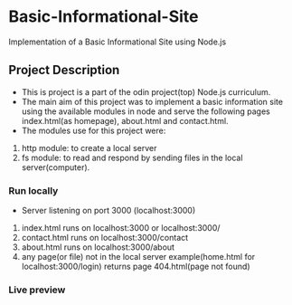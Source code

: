 # Basic-Informational-Site

Implementation of a Basic Informational Site using Node.js

## Project Description

- This is project is a part of the odin project(top) Node.js curriculum.
- The main aim of this project was to implement a basic information site using the available modules in node and serve the following pages index.html(as homepage), about.html and contact.html.
- The modules use for this project were:

1. http module: to create a local server
2. fs module: to read and respond by sending files in the local server(computer).

### Run locally

- Server listening on port 3000 (localhost:3000)

1.  index.html runs on localhost:3000 or localhost:3000/
2.  contact.html runs on localhost:3000/contact
3.  about.html runs on localhost:3000/about
4.  any page(or file) not in the local server example(home.html for localhost:3000/login) returns page 404.html(page not found)

### Live preview
